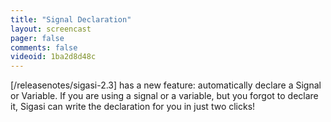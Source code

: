 ```yaml
---
title: "Signal Declaration"
layout: screencast 
pager: false
comments: false
videoid: 1ba2d8d48c
---
```

[/releasenotes/sigasi-2.3] has a new feature: automatically declare a Signal or Variable.
If you are using a signal or a variable, but you forgot to declare it, Sigasi can write the declaration for you in just two clicks!